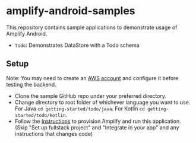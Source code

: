 # amplify-android-samples
This repository contains sample applications to demonstrate usage of Amplify Android.
* `todo`: Demonstrates DataStore with a Todo schema

## Setup
Note: You may need to create an [AWS account](https://docs.amplify.aws/lib/project-setup/prereq/q/platform/android) and configure it before testing the backend.<br />

* Clone the sample GitHub repo under your preferred directory.
* Change directory to root folder of whichever language you want to use. For Java `cd getting-started/todo/java`. For Kotlin `cd getting-started/todo/kotlin`.
* Follow the [Instructions](https://docs.amplify.aws/start/getting-started/installation/q/integration/android) to provision Amplify and run this application. (Skip "Set up fullstack project" and "Integrate in your app" and any instructions that changes code)
